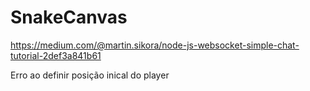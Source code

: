 # SnakeCanvas

https://medium.com/@martin.sikora/node-js-websocket-simple-chat-tutorial-2def3a841b61

Erro ao definir posição inical do player